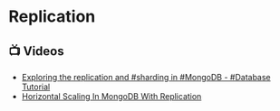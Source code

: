 # Replication

## 📺 Videos
- [Exploring the replication and #sharding in #MongoDB - #Database Tutorial](https://www.youtube.com/watch?v=oH-gQ4JdXQc)
- [Horizontal Scaling In MongoDB With Replication](https://mehdihadeli.com/blog/replication-in-mongodb)